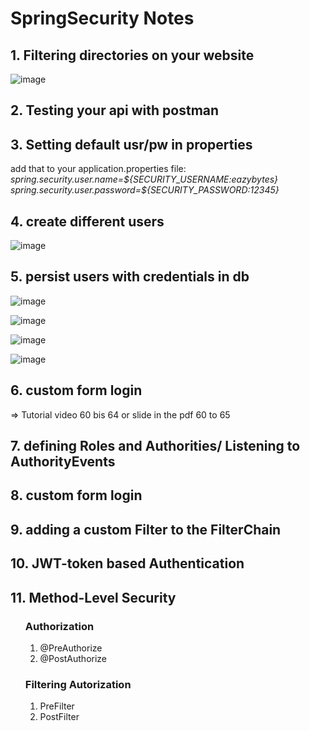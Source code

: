 <h1>SpringSecurity Notes</h1>


<h2>1. Filtering directories on your website</h2>

![image](https://github.com/user-attachments/assets/653fea61-d871-4444-8512-babc8b356d90)


<h2>2. Testing your api with postman</h2>

<h2>3. Setting default usr/pw in properties</h2>
add that to your application.properties file:
</br>
<i>
  spring.security.user.name=${SECURITY_USERNAME:eazybytes}
  </br>
  spring.security.user.password=${SECURITY_PASSWORD:12345}
</i>

<h2>4. create different users</h2>

![image](https://github.com/user-attachments/assets/a93dee25-12c2-4427-8dc8-9ff36b670690)


<h2>5. persist users with credentials in db</h2>

![image](https://github.com/user-attachments/assets/e21be990-e4c8-4d2e-8d6b-25353a76bf1d)


![image](https://github.com/user-attachments/assets/99bc7daa-3265-4699-8e8c-6a5b9822ffd7)


![image](https://github.com/user-attachments/assets/0d33bc3f-bb86-4264-b9a4-f29fdf2b48cb)

![image](https://github.com/user-attachments/assets/72415380-80eb-430d-a4f1-f9011bed0d7e)

<h2>6. custom form login</h2>
=> Tutorial video 60 bis 64
or slide in the pdf 60 to 65

<h2>7. defining Roles and Authorities/ Listening to AuthorityEvents</h2>

<h2>8. custom form login</h2>

<h2>9. adding a custom Filter to the FilterChain</h2>

<h2>10. JWT-token based Authentication</h2>
<h2>11. Method-Level Security</h2>
<ol>
    <h3>Authorization</h3>
    <ol>
    <li>@PreAuthorize</li>  
    <li>@PostAuthorize</li>  
    </ol>
    <h3>Filtering Autorization</h3>
    <ol>
      <li>
        PreFilter  
      </li>  
      <li>
        PostFilter  
      </li>      
    </ol>
</ol>


